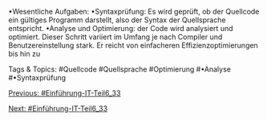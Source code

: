 •Wesentliche Aufgaben:
•Syntaxprüfung: Es wird geprüft, ob der Quellcode ein gültiges Programm darstellt, also der Syntax der 
Quellsprache entspricht. 
•Analyse und Optimierung: der Code wird analysiert und optimiert. Dieser Schritt variiert im Umfang je nach 
Compiler und Benutzereinstellung stark. Er reicht von einfacheren Effizienzoptimierungen bis hin zu 

   Tags & Topics:
   #Quellcode
   #Quellsprache
   #Optimierung
   #•Analyse
   #•Syntaxprüfung

[Previous: #Einführung-IT-Teil6_33](Einführung-IT-Teil6_33.md)

[Next: #Einführung-IT-Teil6_33](Einführung-IT-Teil6_33.md)